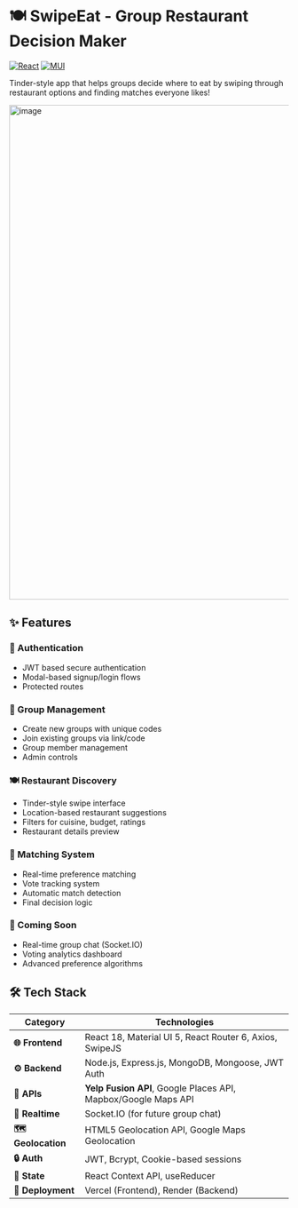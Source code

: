 # 🍽️ SwipeEat - Group Restaurant Decision Maker


[![React](https://img.shields.io/badge/React-18.2.0-blue)](https://reactjs.org/)
[![MUI](https://img.shields.io/badge/Material%20UI-5.14.10-blue)](https://mui.com/)

Tinder-style app that helps groups decide where to eat by swiping through restaurant options and finding matches everyone likes!

<img width="1891" height="891" alt="image" src="https://github.com/user-attachments/assets/641d0805-e8e8-4ad7-8422-22644e89fa45" />


## ✨ Features

### 🔐 Authentication
- JWT based secure authentication
- Modal-based signup/login flows
- Protected routes

### 👥 Group Management
- Create new groups with unique codes
- Join existing groups via link/code
- Group member management
- Admin controls

### 🍽️ Restaurant Discovery
- Tinder-style swipe interface
- Location-based restaurant suggestions
- Filters for cuisine, budget, ratings
- Restaurant details preview

### 🤝 Matching System
- Real-time preference matching
- Vote tracking system
- Automatic match detection
- Final decision logic

### 💬 Coming Soon
- Real-time group chat (Socket.IO)
- Voting analytics dashboard
- Advanced preference algorithms

## 🛠️ Tech Stack

| Category        | Technologies                                                                 |
|-----------------|-----------------------------------------------------------------------------|
| **🌐 Frontend**  | React 18, Material UI 5, React Router 6, Axios, SwipeJS                     |
| **⚙️ Backend**   | Node.js, Express.js, MongoDB, Mongoose, JWT Auth                            |
| **📡 APIs**      | **Yelp Fusion API**, Google Places API, Mapbox/Google Maps API              |
| **💬 Realtime**  | Socket.IO (for future group chat)                                           |
| **🗺️ Geolocation** | HTML5 Geolocation API, Google Maps Geolocation                            |
| **🔒 Auth**      | JWT, Bcrypt, Cookie-based sessions                                         |
| **🧠 State**     | React Context API, useReducer                                               |
| **🚀 Deployment** | Vercel (Frontend), Render (Backend)                                        |


  
